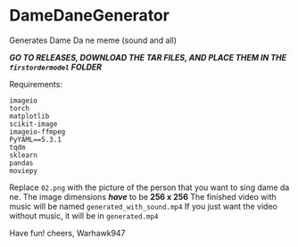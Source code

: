 # DameDaneGenerator
Generates Dame Da ne meme (sound and all)

***GO TO RELEASES, DOWNLOAD THE TAR FILES, AND PLACE THEM IN THE `firstordermodel` FOLDER***


Requirements:
 ```
imageio
torch
matplotlib
scikit-image
imageio-ffmpeg
PyYAML==5.3.1
tqdm
sklearn
pandas
moviepy
```

Replace `02.png` with the picture of the person that you want to sing dame da ne. The image dimensions ***have*** to be **256 x 256**
The finished video with music will be named `generated_with_sound.mp4`
If you just want the video without music, it will be in `generated.mp4`

Have fun!
cheers, Warhawk947
